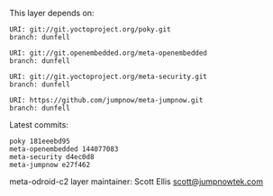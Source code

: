 This layer depends on:

    URI: git://git.yoctoproject.org/poky.git
    branch: dunfell

    URI: git://git.openembedded.org/meta-openembedded
    branch: dunfell

    URI: git://git.yoctoproject.org/meta-security.git
    branch: dunfell

    URI: https://github.com/jumpnow/meta-jumpnow.git
    branch: dunfell

Latest commits:

    poky 181eeebd95
    meta-openembedded 144077083
    meta-security d4ec0d8
    meta-jumpnow e27f462

meta-odroid-c2 layer maintainer: Scott Ellis <scott@jumpnowtek.com>
